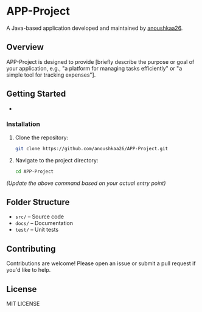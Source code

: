 
# APP-Project

A Java-based application developed and maintained by [anoushkaa26](https://github.com/anoushkaa26).

## Overview

APP-Project is designed to provide [briefly describe the purpose or goal of your application, e.g., "a platform for managing tasks efficiently" or "a simple tool for tracking expenses"].  



## Getting Started


-

### Installation

1. Clone the repository:
    ```bash
    git clone https://github.com/anoushkaa26/APP-Project.git
    ```
2. Navigate to the project directory:
    ```bash
    cd APP-Project
    ```

*(Update the above command based on your actual entry point)*

## Folder Structure

- `src/` – Source code
- `docs/` – Documentation
- `test/` – Unit tests

## Contributing

Contributions are welcome! Please open an issue or submit a pull request if you'd like to help.

## License

MIT LICENSE
